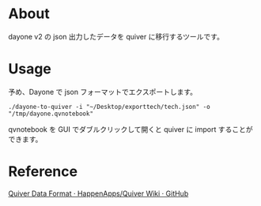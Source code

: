 # About
dayone v2 の json 出力したデータを quiver に移行するツールです。

# Usage
予め、Dayone で json フォーマットでエクスポートします。

```
./dayone-to-quiver -i "~/Desktop/exporttech/tech.json" -o "/tmp/dayone.qvnotebook"
```

qvnotebook を GUI でダブルクリックして開くと quiver に import することができます。


# Reference
[Quiver Data Format · HappenApps/Quiver Wiki · GitHub](https://github.com/HappenApps/Quiver/wiki/Quiver-Data-Format)
